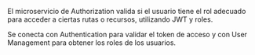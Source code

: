 El microservicio de Authorization valida si el usuario tiene el rol adecuado para acceder a ciertas rutas o recursos, utilizando JWT y roles.

Se conecta con Authentication para validar el token de acceso y con User Management para obtener los roles de los usuarios.